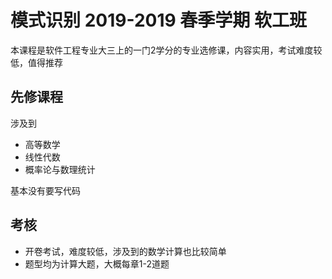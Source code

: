 # 模式识别 2019-2019 春季学期 软工班
本课程是软件工程专业大三上的一门2学分的专业选修课，内容实用，考试难度较低，值得推荐

## 先修课程
涉及到
- 高等数学
- 线性代数
- 概率论与数理统计

基本没有要写代码

## 考核
- 开卷考试，难度较低，涉及到的数学计算也比较简单
- 题型均为计算大题，大概每章1-2道题
